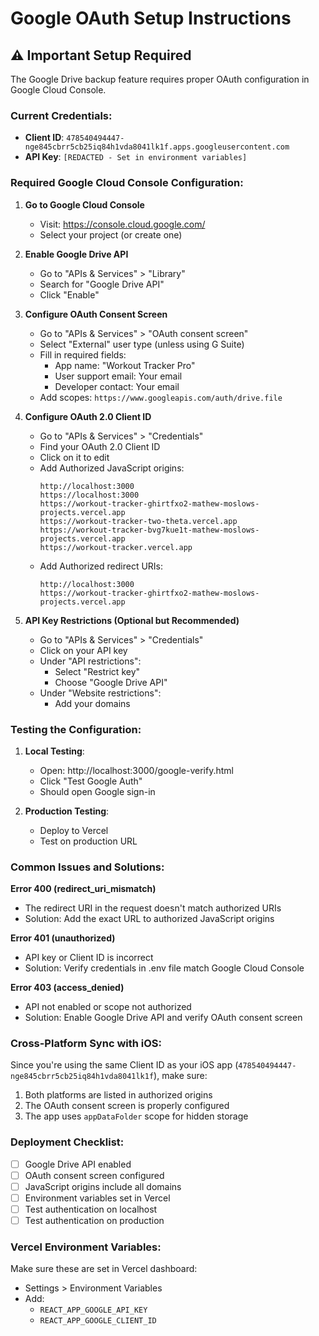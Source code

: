 # Google OAuth Setup Instructions

## ⚠️ Important Setup Required

The Google Drive backup feature requires proper OAuth configuration in Google Cloud Console.

### Current Credentials:
- **Client ID**: `478540494447-nge845cbrr5cb25iq84h1vda8041lk1f.apps.googleusercontent.com`
- **API Key**: `[REDACTED - Set in environment variables]`

### Required Google Cloud Console Configuration:

1. **Go to Google Cloud Console**
   - Visit: https://console.cloud.google.com/
   - Select your project (or create one)

2. **Enable Google Drive API**
   - Go to "APIs & Services" > "Library"
   - Search for "Google Drive API"
   - Click "Enable"

3. **Configure OAuth Consent Screen**
   - Go to "APIs & Services" > "OAuth consent screen"
   - Select "External" user type (unless using G Suite)
   - Fill in required fields:
     - App name: "Workout Tracker Pro"
     - User support email: Your email
     - Developer contact: Your email
   - Add scopes: `https://www.googleapis.com/auth/drive.file`

4. **Configure OAuth 2.0 Client ID**
   - Go to "APIs & Services" > "Credentials"
   - Find your OAuth 2.0 Client ID
   - Click on it to edit
   - Add Authorized JavaScript origins:
     ```
     http://localhost:3000
     https://localhost:3000
     https://workout-tracker-ghirtfxo2-mathew-moslows-projects.vercel.app
     https://workout-tracker-two-theta.vercel.app
     https://workout-tracker-bvg7kue1t-mathew-moslows-projects.vercel.app
     https://workout-tracker.vercel.app
     ```
   - Add Authorized redirect URIs:
     ```
     http://localhost:3000
     https://workout-tracker-ghirtfxo2-mathew-moslows-projects.vercel.app
     ```

5. **API Key Restrictions (Optional but Recommended)**
   - Go to "APIs & Services" > "Credentials"
   - Click on your API key
   - Under "API restrictions":
     - Select "Restrict key"
     - Choose "Google Drive API"
   - Under "Website restrictions":
     - Add your domains

### Testing the Configuration:

1. **Local Testing**:
   - Open: http://localhost:3000/google-verify.html
   - Click "Test Google Auth"
   - Should open Google sign-in

2. **Production Testing**:
   - Deploy to Vercel
   - Test on production URL

### Common Issues and Solutions:

**Error 400 (redirect_uri_mismatch)**
- The redirect URI in the request doesn't match authorized URIs
- Solution: Add the exact URL to authorized JavaScript origins

**Error 401 (unauthorized)**
- API key or Client ID is incorrect
- Solution: Verify credentials in .env file match Google Cloud Console

**Error 403 (access_denied)**
- API not enabled or scope not authorized
- Solution: Enable Google Drive API and verify OAuth consent screen

### Cross-Platform Sync with iOS:

Since you're using the same Client ID as your iOS app (`478540494447-nge845cbrr5cb25iq84h1vda8041lk1f`), make sure:

1. Both platforms are listed in authorized origins
2. The OAuth consent screen is properly configured
3. The app uses `appDataFolder` scope for hidden storage

### Deployment Checklist:

- [ ] Google Drive API enabled
- [ ] OAuth consent screen configured
- [ ] JavaScript origins include all domains
- [ ] Environment variables set in Vercel
- [ ] Test authentication on localhost
- [ ] Test authentication on production

### Vercel Environment Variables:

Make sure these are set in Vercel dashboard:
- Settings > Environment Variables
- Add:
  - `REACT_APP_GOOGLE_API_KEY`
  - `REACT_APP_GOOGLE_CLIENT_ID`